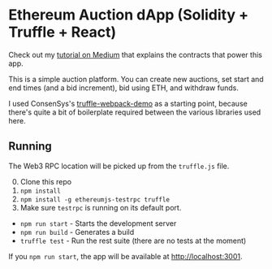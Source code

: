 # Ethereum Auction dApp (Solidity + Truffle + React)

Check out my [tutorial on Medium](https://medium.com/@bryn.bellomy/solidity-tutorial-building-a-simple-auction-contract-fcc918b0878a) that explains the contracts that power this app.

This is a simple auction platform.  You can create new auctions, set start and end times (and a bid increment), bid using ETH, and withdraw funds.

I used ConsenSys's [truffle-webpack-demo](https://github.com/ConsenSys/truffle-webpack-demo) as a starting point, because there's quite a bit of boilerplate required between the various libraries used here.

## Running

The Web3 RPC location will be picked up from the `truffle.js` file.

0. Clone this repo
0. `npm install`
1. `npm install -g ethereumjs-testrpc truffle`
2. Make sure `testrpc` is running on its default port.
  - `npm run start` - Starts the development server
  - `npm run build` - Generates a build 
  - `truffle test` - Run the rest suite (there are no tests at the moment)

If you `npm run start`, the app will be available at <http://localhost:3001>.
